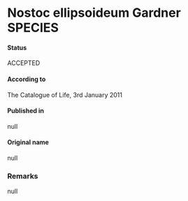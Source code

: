 Nostoc ellipsoideum Gardner SPECIES
=======

#### Status
ACCEPTED

#### According to
The Catalogue of Life, 3rd January 2011

#### Published in
null

#### Original name
null

### Remarks
null